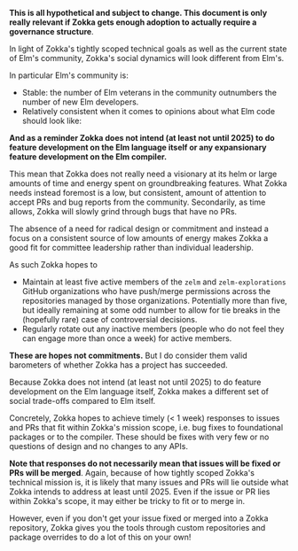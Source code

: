 **This is all hypothetical and subject to change. This document is only really
relevant if Zokka gets enough adoption to actually require a governance structure**.

In light of Zokka's tightly scoped technical goals as well as the current state
of Elm's community, Zokka's social dynamics will look different from Elm's.

In particular Elm's community is:

+ Stable: the number of Elm veterans in the community outnumbers the number of
  new Elm developers.
+ Relatively consistent when it comes to opinions about what Elm code should
  look like: 

**And as a reminder Zokka does not intend (at least not until 2025) to do feature
development on the Elm language itself or any expansionary feature development
on the Elm compiler.**

This mean that Zokka does not really need a visionary at its helm or large
amounts of time and energy spent on groundbreaking features. What Zokka needs
instead foremost is a low, but consistent, amount of attention to accept PRs and
bug reports from the community. Secondarily, as time allows, Zokka will slowly
grind through bugs that have no PRs.

The absence of a need for radical design or commitment and instead a focus on a
consistent source of low amounts of energy makes Zokka a good fit for committee
leadership rather than individual leadership.

As such Zokka hopes to

+ Maintain at least five active members of the `zelm` and `zelm-explorations`
  GitHub organizations who have push/merge permissions across the repositories
  managed by those organizations. Potentially more than five, but ideally
  remaining at some odd number to allow for tie breaks in the (hopefully rare)
  case of controversial decisions.
+ Regularly rotate out any inactive members (people who do not feel they can
  engage more than once a week) for active members.

**These are hopes not commitments.** But I do consider them valid barometers of
whether Zokka has a project has succeeded.

Because Zokka does not intend (at least not until 2025) to do feature
development on the Elm language itself, Zokka makes a different set of social
trade-offs compared to Elm itself.

Concretely, Zokka hopes to achieve timely (< 1 week) responses to issues and PRs
that fit within Zokka's mission scope, i.e. bug fixes to foundational packages or
to the compiler. These should be fixes with very few or no questions of design
and no changes to any APIs.

**Note that responses do not necessarily mean that issues will be fixed or PRs
will be merged**. Again, because of how tightly scoped Zokka's technical mission
is, it is likely that many issues and PRs will lie outside what Zokka intends to
address at least until 2025. Even if the issue or PR lies within Zokka's scope,
it may either be tricky to fit or to merge in.

However, even if you don't get your issue fixed or merged into a Zokka
repository, Zokka gives you the tools through custom repositories and package
overrides to do a lot of this on your own!

